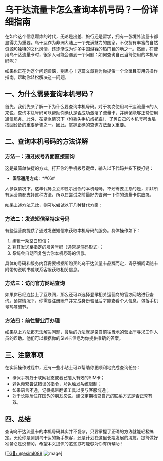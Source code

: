 # 乌干达流量卡怎么查询本机号码？一份详细指南

在如今这个信息爆炸的时代，无论是出差、旅行还是留学，拥有一张境外流量卡都显得尤为重要。乌干达作为非洲大陆上一个充满魅力的国家，不仅拥有丰富的自然资源和独特的文化风情，还逐渐成为许多中国游客的热门目的地之一。然而，在使用乌干达流量卡时，很多人可能会遇到一个问题：如何查询自己当前使用的本机号码呢？

如果你正在为这个问题烦恼，别担心！这篇文章将为你提供一个全面且实用的操作指南，帮助你轻松解决这一问题。

## 一、为什么需要查询本机号码？

首先，我们先来了解一下为什么要查询本机号码。对于初次使用乌干达流量卡的人来说，查询本机号码可以帮助你确认是否成功激活了流量卡，并确保能够正常使用通信服务。此外，在紧急情况下（如丢失手机或被盗），了解自己的本机号码也是找回设备的重要步骤之一。因此，掌握正确的查询方法至关重要。

## 二、查询本机号码的方法详解

### 方法一：通过拨号界面直接查询

这是最简单快捷的方式。打开你的手机拨号键盘，输入以下代码并按下拨打键：

- **国际通用方式**：*#06#

大多数情况下，这串代码会立即显示出你的本机号码。不过需要注意的是，并非所有运营商都支持这种方法，所以在尝试之前最好先咨询一下你的流量卡供应商。

如果上述方法无效，则可以尝试以下几种替代方案：

### 方法二：发送短信至特定号码

有些运营商提供了通过发送短信来获取本机号码的服务。具体操作如下：

1. 编辑一条空白短信；
2. 将其发送至指定的服务号码（通常是短码形式）；
3. 系统会自动回复包含你本机号码的信息。

具体的号码和服务内容需要根据所购买的乌干达流量卡品牌而定，请仔细阅读随卡附带的说明书或联系客服获取相关信息。

### 方法三：访问官方网站查询

如果你已经连接上了互联网，那么还可以选择登录相关运营商的官方网站进行查询。通常情况下，你需要注册账户并完成身份验证后才能查看个人信息，包括手机号码等细节。

### 方法四：前往营业厅办理

如果以上方法都无法解决问题，最后的办法就是亲自前往当地的营业厅寻求工作人员的帮助。他们可以根据你的SIM卡信息为你提供准确的答案。

## 三、注意事项

在实际操作过程中，还有一些小贴士可以帮助你更顺利地完成查询任务：

- 确保手机处于联网状态或者已插入有效的SIM卡；
- 避免频繁尝试错误的指令，以免触发系统限制；
- 如果语言不通，记得携带翻译工具以便与客服沟通；
- 对于长期居住在国外的朋友来说，建议定期检查自己的联系方式是否正常有效。

## 四、总结

查询乌干达流量卡的本机号码其实并不复杂，只要掌握了正确的方法就能轻松搞定。无论你是刚到乌干达的新手旅客，还是计划在这里长期发展的朋友，提前做好准备总是没错的。希望本文提供的这些技巧能够对你有所帮助！

[[TG💪+ @esim1088](https://t.me/s/esim1088) ![Image](https://i.postimg.cc/4NQfJmqS/Snipaste-2025-05-13-00-14-12.png)]